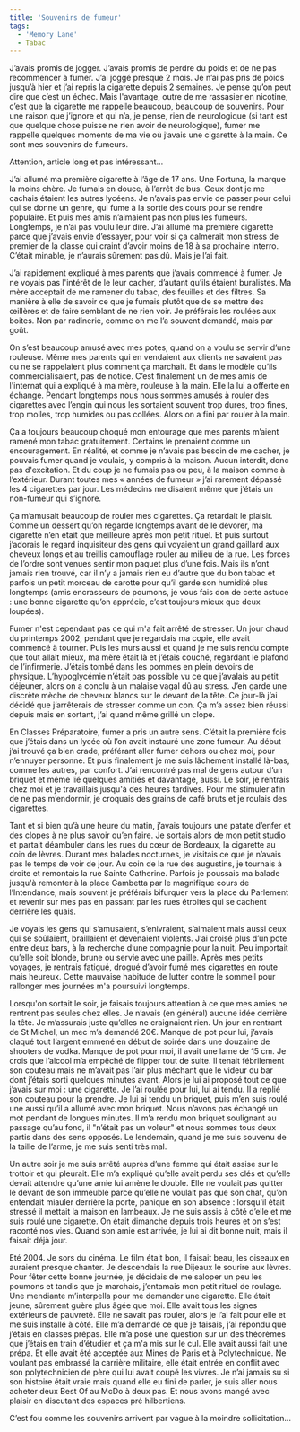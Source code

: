 ```yaml
---
title: 'Souvenirs de fumeur'
tags:
  - 'Memory Lane'
  - Tabac
---
```


J’avais promis de jogger. J’avais promis de perdre du poids et de ne pas
recommencer à fumer. J’ai joggé presque 2 mois. Je n’ai pas pris de poids
jusqu’à hier et j’ai repris la cigarette depuis 2 semaines. Je pense qu’on peut
dire que c’est un échec. Mais l'avantage, outre de me rassasier en nicotine,
c’est que la cigarette me rappelle beaucoup, beaucoup de souvenirs. Pour une
raison que j’ignore et qui n’a, je pense, rien de neurologique (si tant est que
quelque chose puisse ne rien avoir de neurologique), fumer me rappelle quelques
moments de ma vie où j’avais une cigarette à la main. Ce sont mes souvenirs de
fumeurs.

Attention, article long et pas intéressant…

<!-- more -->

J’ai allumé ma première cigarette à l’âge de 17 ans. Une Fortuna, la marque la
moins chère. Je fumais en douce, à l’arrêt de bus. Ceux dont je me cachais
étaient les autres lycéens. Je n’avais pas envie de passer pour celui qui se
donne un genre, qui fume à la sortie des cours pour se rendre populaire. Et puis
mes amis n’aimaient pas non plus les fumeurs. Longtemps, je n’ai pas voulu leur
dire. J’ai allumé ma première cigarette parce que j’avais envie d’essayer, pour
voir si ça calmerait mon stress de premier de la classe qui craint d’avoir moins
de 18 à sa prochaine interro. C’était minable, je n’aurais sûrement pas dû. Mais
je l’ai fait.

J’ai rapidement expliqué à mes parents que j’avais commencé à fumer. Je ne
voyais pas l'intérêt de le leur cacher, d’autant qu’ils étaient buralistes. Ma
mère acceptait de me ramener du tabac, des feuilles et des filtres. Sa manière à
elle de savoir ce que je fumais plutôt que de se mettre des œillères et de faire
semblant de ne rien voir. Je préférais les roulées aux boites. Non par
radinerie, comme on me l’a souvent demandé, mais par goût.

On s’est beaucoup amusé avec mes potes, quand on a voulu se servir d’une
rouleuse. Même mes parents qui en vendaient aux clients ne savaient pas ou ne se
rappelaient plus comment ça marchait. Et dans le modèle qu’ils
commercialisaient, pas de notice. C’est finalement un de mes amis de l'internat
qui a expliqué à ma mère, rouleuse à la main. Elle la lui a offerte en échange.
Pendant longtemps nous nous sommes amusés à rouler des cigarettes avec l’engin
qui nous les sortaient souvent trop dures, trop fines, trop molles, trop humides
ou pas collées. Alors on a fini par rouler à la main.

Ça a toujours beaucoup choqué mon entourage que mes parents m’aient ramené mon
tabac gratuitement. Certains le prenaient comme un encouragement. En réalité, et
comme je n’avais pas besoin de me cacher, je pouvais fumer quand je voulais, y
compris à la maison. Aucun interdit, donc pas d'excitation. Et du coup je ne
fumais pas ou peu, à la maison comme à l’extérieur. Durant toutes mes
«&nbsp;années de fumeur&nbsp;» j’ai rarement dépassé les 4 cigarettes par jour.
Les médecins me disaient même que j’étais un non-fumeur qui s’ignore.

Ça m’amusait beaucoup de rouler mes cigarettes. Ça retardait le plaisir. Comme
un dessert qu’on regarde longtemps avant de le dévorer, ma cigarette n’en était
que meilleure après mon petit rituel. Et puis surtout j’adorais le regard
inquisiteur des gens qui voyaient un grand gaillard aux cheveux longs et au
treillis camouflage rouler au milieu de la rue. Les forces de l’ordre sont
venues sentir mon paquet plus d’une fois. Mais ils n’ont jamais rien trouvé, car
il n’y a jamais rien eu d’autre que du bon tabac et parfois un petit morceau de
carotte pour qu’il garde son humidité plus longtemps (amis encrasseurs de
poumons, je vous fais don de cette astuce : une bonne cigarette qu’on apprécie,
c’est toujours mieux que deux loupées).

Fumer n'est cependant pas ce qui m'a fait arrêté de stresser. Un jour chaud du
printemps 2002, pendant que je regardais ma copie, elle avait commencé à
tourner. Puis les murs aussi et quand je me suis rendu compte que tout allait
mieux, ma mère était là et j’étais couché, regardant le plafond de l’infirmerie.
J’étais tombé dans les pommes en plein devoirs de physique. L’hypoglycémie
n’était pas possible vu ce que j’avalais au petit déjeuner, alors on a conclu à
un malaise vagal dû au stress. J’en garde une discrète mèche de cheveux blancs
sur le devant de la tête. Ce jour-là j’ai décidé que j’arrêterais de stresser
comme un con. Ça m’a assez bien réussi depuis mais en sortant, j’ai quand même
grillé un clope.

En Classes Préparatoire, fumer a pris un autre sens. C’était la première fois
que j’étais dans un lycée où l’on avait instauré une zone fumeur. Au début j’ai
trouvé ça bien crade, préférant aller fumer dehors ou chez moi, pour n’ennuyer
personne. Et puis finalement je me suis lâchement installé là-bas, comme les
autres, par confort. J’ai rencontré pas mal de gens autour d’un briquet et même
lié quelques amitiés et davantage, aussi. Le soir, je rentrais chez moi et je
travaillais jusqu'à des heures tardives. Pour me stimuler afin de ne pas
m’endormir, je croquais des grains de café bruts et je roulais des cigarettes.

Tant et si bien qu’à une heure du matin, j’avais toujours une patate d’enfer et
des clopes à ne plus savoir qu’en faire. Je sortais alors de mon petit studio et
partait déambuler dans les rues du cœur de Bordeaux, la cigarette au coin de
lèvres. Durant mes balades nocturnes, je visitais ce que je n’avais pas le temps
de voir de jour. Au coin de la rue des augustins, je tournais à droite et
remontais la rue Sainte Catherine. Parfois je poussais ma balade jusqu'à
remonter à la place Gambetta par le magnifique cours de l’Intendance, mais
souvent je préférais bifurquer vers la place du Parlement et revenir sur mes pas
en passant par les rues étroites qui se cachent derrière les quais.

Je voyais les gens qui s’amusaient, s’enivraient, s’aimaient mais aussi ceux qui
se soûlaient, braillaient et devenaient violents. J’ai croisé plus d’un pote
entre deux bars, à la recherche d’une compagnie pour la nuit. Peu importait
qu’elle soit blonde, brune ou servie avec une paille. Après mes petits voyages,
je rentrais fatigué, drogué d’avoir fumé mes cigarettes en route mais heureux.
Cette mauvaise habitude de lutter contre le sommeil pour rallonger mes journées
m'a poursuivi longtemps.

Lorsqu'on sortait le soir, je faisais toujours attention à ce que mes amies ne
rentrent pas seules chez elles. Je n’avais (en général) aucune idée derrière la
tête. Je m’assurais juste qu’elles ne craignaient rien. Un jour en rentrant de
St Michel, un mec m’a demandé 20€. Manque de pot pour lui, j’avais claqué tout
l’argent emmené en début de soirée dans une douzaine de shooters de vodka.
Manque de pot pour moi, il avait une lame de 15 cm. Je crois que l’alcool m’a
empêché de flipper tout de suite. Il tenait fébrilement son couteau mais ne
m’avait pas l’air plus méchant que le videur du bar dont j’étais sorti quelques
minutes avant. Alors je lui ai proposé tout ce que j’avais sur moi : une
cigarette. Je l’ai roulée pour lui, lui ai tendu. Il a replié son couteau pour
la prendre. Je lui ai tendu un briquet, puis m’en suis roulé une aussi qu’il a
allumé avec mon briquet. Nous n’avons pas échangé un mot pendant de longues
minutes. Il m’a rendu mon briquet soulignant au passage qu’au fond, il "n’était
pas un voleur" et nous sommes tous deux partis dans des sens opposés. Le
lendemain, quand je me suis souvenu de la taille de l’arme, je me suis senti
très mal.

Un autre soir je me suis arrêté auprès d’une femme qui était assise sur le
trottoir et qui pleurait. Elle m’a expliqué qu’elle avait perdu ses clés et
qu’elle devait attendre qu’une amie lui amène le double. Elle ne voulait pas
quitter le devant de son immeuble parce qu’elle ne voulait pas que son chat,
qu’on entendait miauler derrière la porte, panique en son absence : lorsqu'il
était stressé il mettait la maison en lambeaux. Je me suis assis à côté d’elle
et me suis roulé une cigarette. On était dimanche depuis trois heures et on
s’est raconté nos vies. Quand son amie est arrivée, je lui ai dit bonne nuit,
mais il faisait déjà jour.

Eté 2004\. Je sors du cinéma. Le film était bon, il faisait beau, les oiseaux en
auraient presque chanter. Je descendais la rue Dijeaux le sourire aux lèvres.
Pour fêter cette bonne journée, je décidais de me saloper un peu les poumons et
tandis que je marchais, j’entamais mon petit rituel de roulage. Une mendiante
m’interpella pour me demander une cigarette. Elle était jeune, sûrement guère
plus âgée que moi. Elle avait tous les signes extérieurs de pauvreté. Elle ne
savait pas rouler, alors je l’ai fait pour elle et me suis installé à côté. Elle
m’a demandé ce que je faisais, j’ai répondu que j’étais en classes prépas. Elle
m’a posé une question sur un des théorèmes que j’étais en train d’étudier et ça
m'a mis sur le cul. Elle avait aussi fait une prépa. Et elle avait été acceptée
aux Mines de Paris et à Polytechnique. Ne voulant pas embrassé la carrière
militaire, elle était entrée en conflit avec son polytechnicien de père qui lui
avait coupé les vivres. Je n’ai jamais su si son histoire était vraie mais quand
elle eu fini de parler, je suis aller nous acheter deux Best Of au McDo à deux
pas. Et nous avons mangé avec plaisir en discutant des espaces pré hilbertiens.

C’est fou comme les souvenirs arrivent par vague à la moindre sollicitation…
